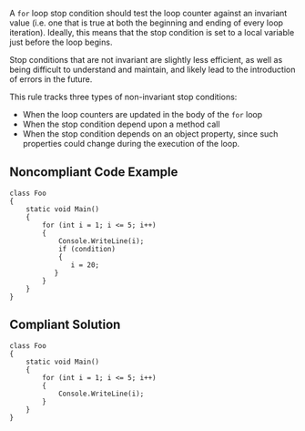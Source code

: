 A `for` loop stop condition should test the loop counter against an invariant value (i.e. one that is true at both the beginning and ending of every loop iteration). Ideally, this means that the stop condition is set to a local variable just before the loop begins.
 
Stop conditions that are not invariant are slightly less efficient, as well as being difficult to understand and maintain, and likely lead to the introduction of errors in the future.
 
This rule tracks three types of non-invariant stop conditions:
 
- When the loop counters are updated in the body of the `for` loop
- When the stop condition depend upon a method call
- When the stop condition depends on an object property, since such properties could change during the execution of the loop.

## Noncompliant Code Example

    class Foo
    {
        static void Main()
        {
            for (int i = 1; i <= 5; i++)
            {
                Console.WriteLine(i);
                if (condition)
                {
                   i = 20;
               }
            }
        }
    }

## Compliant Solution

    class Foo
    {
        static void Main()
        {
            for (int i = 1; i <= 5; i++)
            {
                Console.WriteLine(i);
            }
        }
    }